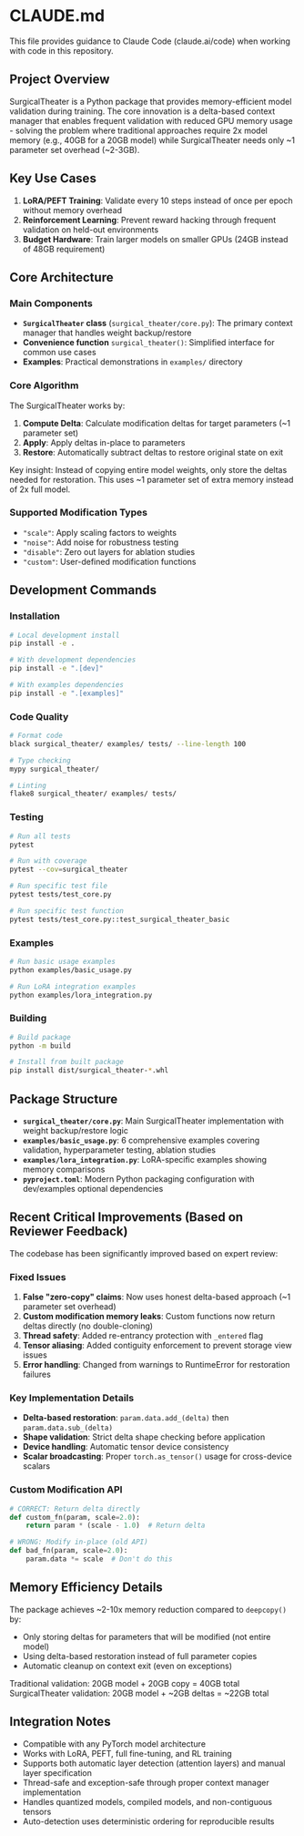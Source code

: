 # CLAUDE.md

This file provides guidance to Claude Code (claude.ai/code) when working with code in this repository.

## Project Overview

SurgicalTheater is a Python package that provides memory-efficient model validation during training. The core innovation is a delta-based context manager that enables frequent validation with reduced GPU memory usage - solving the problem where traditional approaches require 2x model memory (e.g., 40GB for a 20GB model) while SurgicalTheater needs only ~1 parameter set overhead (~2-3GB).

## Key Use Cases

1. **LoRA/PEFT Training**: Validate every 10 steps instead of once per epoch without memory overhead
2. **Reinforcement Learning**: Prevent reward hacking through frequent validation on held-out environments
3. **Budget Hardware**: Train larger models on smaller GPUs (24GB instead of 48GB requirement)

## Core Architecture

### Main Components

- **`SurgicalTheater` class** (`surgical_theater/core.py`): The primary context manager that handles weight backup/restore
- **Convenience function** `surgical_theater()`: Simplified interface for common use cases
- **Examples**: Practical demonstrations in `examples/` directory

### Core Algorithm

The SurgicalTheater works by:
1. **Compute Delta**: Calculate modification deltas for target parameters (~1 parameter set)
2. **Apply**: Apply deltas in-place to parameters  
3. **Restore**: Automatically subtract deltas to restore original state on exit

Key insight: Instead of copying entire model weights, only store the deltas needed for restoration. This uses ~1 parameter set of extra memory instead of 2x full model.

### Supported Modification Types

- `"scale"`: Apply scaling factors to weights
- `"noise"`: Add noise for robustness testing
- `"disable"`: Zero out layers for ablation studies
- `"custom"`: User-defined modification functions

## Development Commands

### Installation
```bash
# Local development install
pip install -e .

# With development dependencies
pip install -e ".[dev]"

# With examples dependencies
pip install -e ".[examples]"
```

### Code Quality
```bash
# Format code
black surgical_theater/ examples/ tests/ --line-length 100

# Type checking
mypy surgical_theater/

# Linting
flake8 surgical_theater/ examples/ tests/
```

### Testing
```bash
# Run all tests
pytest

# Run with coverage
pytest --cov=surgical_theater

# Run specific test file
pytest tests/test_core.py

# Run specific test function
pytest tests/test_core.py::test_surgical_theater_basic
```

### Examples
```bash
# Run basic usage examples
python examples/basic_usage.py

# Run LoRA integration examples
python examples/lora_integration.py
```

### Building
```bash
# Build package
python -m build

# Install from built package
pip install dist/surgical_theater-*.whl
```

## Package Structure

- **`surgical_theater/core.py`**: Main SurgicalTheater implementation with weight backup/restore logic
- **`examples/basic_usage.py`**: 6 comprehensive examples covering validation, hyperparameter testing, ablation studies
- **`examples/lora_integration.py`**: LoRA-specific examples showing memory comparisons
- **`pyproject.toml`**: Modern Python packaging configuration with dev/examples optional dependencies

## Recent Critical Improvements (Based on Reviewer Feedback)

The codebase has been significantly improved based on expert review:

### Fixed Issues
1. **False "zero-copy" claims**: Now uses honest delta-based approach (~1 parameter set overhead)
2. **Custom modification memory leaks**: Custom functions now return deltas directly (no double-cloning)
3. **Thread safety**: Added re-entrancy protection with `_entered` flag
4. **Tensor aliasing**: Added contiguity enforcement to prevent storage view issues
5. **Error handling**: Changed from warnings to RuntimeError for restoration failures

### Key Implementation Details
- **Delta-based restoration**: `param.data.add_(delta)` then `param.data.sub_(delta)`
- **Shape validation**: Strict delta shape checking before application
- **Device handling**: Automatic tensor device consistency
- **Scalar broadcasting**: Proper `torch.as_tensor()` usage for cross-device scalars

### Custom Modification API
```python
# CORRECT: Return delta directly
def custom_fn(param, scale=2.0):
    return param * (scale - 1.0)  # Return delta

# WRONG: Modify in-place (old API)
def bad_fn(param, scale=2.0):
    param.data *= scale  # Don't do this
```

## Memory Efficiency Details

The package achieves ~2-10x memory reduction compared to `deepcopy()` by:
- Only storing deltas for parameters that will be modified (not entire model)
- Using delta-based restoration instead of full parameter copies  
- Automatic cleanup on context exit (even on exceptions)

Traditional validation: 20GB model + 20GB copy = 40GB total
SurgicalTheater validation: 20GB model + ~2GB deltas = ~22GB total

## Integration Notes

- Compatible with any PyTorch model architecture
- Works with LoRA, PEFT, full fine-tuning, and RL training
- Supports both automatic layer detection (attention layers) and manual layer specification
- Thread-safe and exception-safe through proper context manager implementation
- Handles quantized models, compiled models, and non-contiguous tensors
- Auto-detection uses deterministic ordering for reproducible results